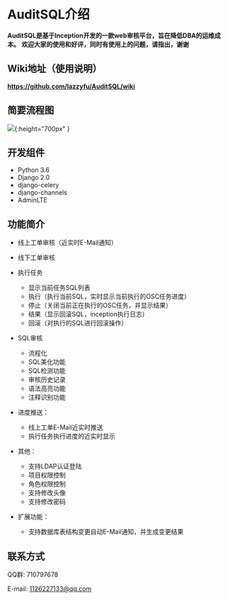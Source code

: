 AuditSQL介绍
===============

**AuditSQL是基于Inception开发的一款web审核平台，旨在降低DBA的运维成本。**
**欢迎大家的使用和好评，同时有使用上的问题，请指出，谢谢**

## Wiki地址（使用说明）

**https://github.com/lazzyfu/AuditSQL/wiki**


## 简要流程图

![](https://github.com/lazzyfu/AuditSQL/blob/master/media/gif/liuchengtu.png){:height="700px" }

## 开发组件

- Python 3.6
- Django 2.0 
- django-celery
- django-channels
- AdminLTE

## 功能简介

- 线上工单审核（近实时E-Mail通知）
- 线下工单审核
- 执行任务
   - 显示当前任务SQL列表
   - 执行（执行当前SQL，实时显示当前执行的OSC任务进度）
   - 停止（关闭当前正在执行的OSC任务，并显示结果）
   - 结果（显示回滚SQL，inception执行日志）
   - 回滚（对执行的SQL进行回滚操作）

- SQL审核
   - 流程化
   - SQL美化功能
   - SQL检测功能
   - 审核历史记录
   - 语法高亮功能
   - 注释识别功能

- 进度推送：
   - 线上工单E-Mail近实时推送
   - 执行任务执行进度的近实时显示
  
- 其他：
   - 支持LDAP认证登陆
   - 项目权限控制
   - 角色权限控制
   - 支持修改头像
   - 支持修改密码
  
- 扩展功能：
   - 支持数据库表结构变更自动E-Mail通知，并生成变更结果

## 联系方式
   
QQ群: 710797678

E-mail: 1126227133@qq.com
